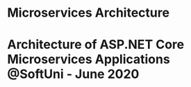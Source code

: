 # Microservices Architecture
# Architecture of ASP.NET Core Microservices Applications @SoftUni - June 2020
